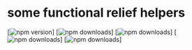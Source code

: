 # some functional relief helpers

[![npm version](https://img.shields.io/npm/v/:funktor.svg)]
[![npm downloads](https://img.shields.io/npm/dw/:funktor.svg)]
[![npm downloads](https://img.shields.io/npm/dm/:funktor.svg)]
[![npm downloads](https://img.shields.io/npm/dy/:funktor.svg)]
[![npm downloads](https://img.shields.io/npm/dt/:funktor.svg)]